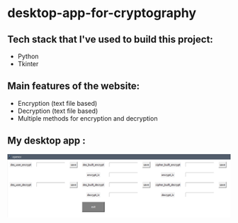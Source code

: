 # desktop-app-for-cryptography

## Tech stack that I've used to build this project:
- Python 
- Tkinter 

## Main features of the website:
- Encryption (text file based)
- Decryption (text file based)
- Multiple methods for encryption and decryption 

## My desktop app :
![e01](https://github.com/nishan-paul-2022/desktop-app-for-cryptography/blob/main/readme/b01.PNG)
